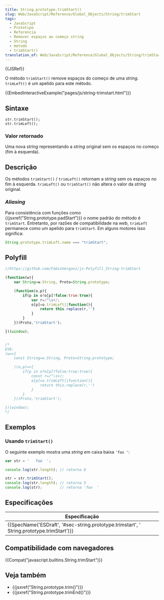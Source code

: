 ```yaml
---
title: String.prototype.trimStart()
slug: Web/JavaScript/Reference/Global_Objects/String/trimStart
tags:
  - JavaScript
  - Prototipo
  - Referencia
  - Remover espaços ao começo string
  - String
  - metodo
  - trimStart()
translation_of: Web/JavaScript/Reference/Global_Objects/String/trimStart
---
```

{{JSRef}}

O método `trimStart()` remove espaços do começo de uma _string_. `trimLeft()` é um apelido para este método.

{{EmbedInteractiveExample("pages/js/string-trimstart.html")}}

## Sintaxe

```
str.trimStart();
str.trimLeft();
```

### Valor retornado

Uma nova _string_ representando a _string_ original sem os espaços no começo (fim à esquerda).

## Descrição

Os métodos `trimStart()` / `trimLeft()` retornam a _string_ sem os espaços no fim à esquerda. `trimLeft()` ou `trimStart()` não altera o valor da _string_ original.

### _Aliasing_

Para consistência com funções como {{jsxref("String.prototype.padStart")}} o nome padrão do método é `trimStart`. Entretanto, por razões de compatibilidade na _web_, `trimLeft` permanece como um apelido para `trimStart`. Em alguns motores isso significa:

```js
String.prototype.trimLeft.name === "trimStart";
```

## Polyfill

```js
//https://github.com/FabioVergani/js-Polyfill_String-trimStart

(function(w){
    var String=w.String, Proto=String.prototype;

    (function(o,p){
        if(p in o?o[p]?false:true:true){
            var r=/^\s+/;
            o[p]=o.trimLeft||function(){
                return this.replace(r,'')
            }
        }
    })(Proto,'trimStart');

})(window);


/*
ES6:
(w=>{
    const String=w.String, Proto=String.prototype;

    ((o,p)=>{
        if(p in o?o[p]?false:true:true){
            const r=/^\s+/;
            o[p]=o.trimLeft||function(){
                return this.replace(r,'')
            }
        }
    })(Proto,'trimStart');

})(window);
*/
```

## Exemplos

### Usando `trimStart()`

O seguinte exemplo mostra uma _string_ em caixa baixa `'foo '`:

```js
var str = '   foo  ';

console.log(str.length); // retorna 8

str = str.trimStart();
console.log(str.length); // retorna 5
console.log(str);        // retorna 'foo  '
```

## Especificações

| Especificação                                                                                                            |
| ------------------------------------------------------------------------------------------------------------------------ |
| {{SpecName('ESDraft', '#sec-string.prototype.trimstart', ' String.prototype.trimStart')}} |

## Compatibilidade com navegadores

{{Compat("javascript.builtins.String.trimStart")}}

## Veja também

- {{jsxref("String.prototype.trim()")}}
- {{jsxref("String.prototype.trimEnd()")}}
